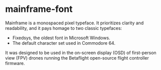 # mainframe-font
 
Mainframe is a monospaced pixel typeface.
It prioritizes clarity and readability, and it pays homage to two classic typefaces:
- Fixedsys, the oldest font in Microsoft Windows.
- The default character set used in Commodore 64.

It was designed to be used in the on-screen display (OSD) of first-person view (FPV) drones running the Betaflight open-source flight controller firmware.
